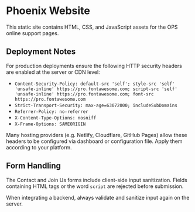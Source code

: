# Phoenix Website

This static site contains HTML, CSS, and JavaScript assets for the OPS online support pages.

## Deployment Notes

For production deployments ensure the following HTTP security headers are enabled at the server or CDN level:

- `Content-Security-Policy: default-src 'self'; style-src 'self' 'unsafe-inline' https://pro.fontawesome.com; script-src 'self' 'unsafe-inline' https://pro.fontawesome.com; font-src https://pro.fontawesome.com`
- `Strict-Transport-Security: max-age=63072000; includeSubDomains`
- `Referrer-Policy: no-referrer`
- `X-Content-Type-Options: nosniff`
- `X-Frame-Options: SAMEORIGIN`

Many hosting providers (e.g. Netlify, Cloudflare, GitHub Pages) allow these headers to be configured via dashboard or configuration file. Apply them according to your platform.

## Form Handling

The Contact and Join Us forms include client-side input sanitization. Fields containing HTML tags or the word `script` are rejected before submission.

When integrating a backend, always validate and sanitize input again on the server.
